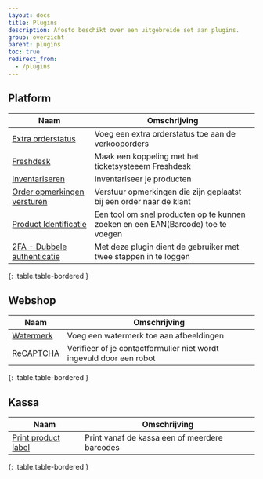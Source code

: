 ```yaml
---
layout: docs
title: Plugins
description: Afosto beschikt over een uitgebreide set aan plugins.
group: overzicht
parent: plugins
toc: true
redirect_from:
  - /plugins
---
```

## Platform  

|Naam|Omschrijving|  
|---|---|
|[Extra orderstatus](/plugins/extra-orderstatussen)|Voeg een extra orderstatus toe aan de verkooporders|
|[Freshdesk](/plugins/freshdesk)|Maak een koppeling met het ticketsysteeem Freshdesk|
|[Inventariseren](/plugins/inventariseren)|Inventariseer je producten|
|[Order opmerkingen versturen](/plugins/order-opmerkingen-versturen)|Verstuur opmerkingen die zijn geplaatst bij een order naar de klant|
|[Product Identificatie](/plugins/pid)|Een tool om snel producten op te kunnen zoeken en een EAN(Barcode) toe te voegen|
|[2FA - Dubbele authenticatie](/plugins/2fa-dubbele-authenticatie)|Met deze plugin dient de gebruiker met twee stappen in te loggen|
{: .table.table-bordered }

## Webshop

|Naam|Omschrijving|
|---|---|
|[Watermerk](/plugins/watermerk)|Voeg een watermerk toe aan afbeeldingen|
|[ReCAPTCHA](/plugins/recaptcha)|Verifieer of je contactformulier niet wordt ingevuld door een robot|
{: .table.table-bordered }

## Kassa

|Naam|Omschrijving|
|---|---|
|[Print product label](/plugins/print_product_label)|Print vanaf de kassa een of meerdere barcodes |
{: .table.table-bordered }

